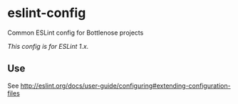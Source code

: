 # eslint-config
Common ESLint config for Bottlenose projects

*This config is for ESLint 1.x.*

## Use
See http://eslint.org/docs/user-guide/configuring#extending-configuration-files
